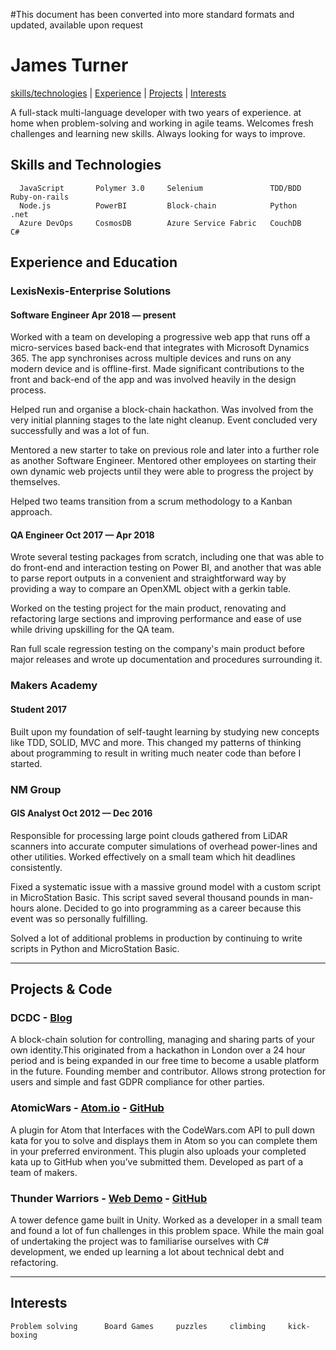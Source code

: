 #This document has been converted into more standard formats and updated, available upon request

# James Turner
[skills/technologies](#skills) | [Experience](#experience) | [Projects](#projects) | [Interests](#interests)

A full-stack multi-language developer with two years of experience. at home when problem-solving and working in agile teams. Welcomes fresh challenges and learning new skills. Always looking for ways to improve.

## <a name="skills">Skills and Technologies</a>
``` 
  JavaScript       Polymer 3.0     Selenium               TDD/BDD     Ruby-on-rails     
  Node.js          PowerBI         Block-chain            Python      .net
  Azure DevOps     CosmosDB        Azure Service Fabric   CouchDB     C#
```
## <a name="experience">Experience and Education</a> 
### LexisNexis-Enterprise Solutions
#### Software Engineer Apr 2018 — present
Worked with a team on developing a progressive web app that runs off a micro-services based back-end that integrates with Microsoft Dynamics 365. The app synchronises across multiple devices and runs on any modern device and is offline-first. Made significant contributions to the front and back-end of the app and was involved heavily in the design process.

Helped run and organise a block-chain hackathon. Was involved from the very initial planning stages to the late night cleanup. Event concluded very successfully and was a lot of fun.

Mentored a new starter to take on previous role and later into a further role as another Software Engineer. Mentored other employees on starting their own dynamic web projects until they were able to progress the project by themselves.

Helped two teams transition from a scrum methodology to a Kanban approach.
#### QA Engineer Oct 2017 — Apr 2018 
Wrote several testing packages from scratch, including one that was able to do front-end and interaction testing on Power BI, and another that was able to parse report outputs in a convenient and straightforward way by providing a way to compare an OpenXML object with a gerkin table.

Worked on the testing project for the main product, renovating and refactoring large sections and improving performance and ease of use while driving upskilling for the QA team.

Ran full scale regression testing on the company's main product before major releases and wrote up documentation and procedures surrounding it.

### Makers Academy 
#### Student 2017
Built upon my foundation of self-taught learning by studying new concepts like TDD, SOLID, MVC and more. This changed my patterns of thinking about programming to result in writing much neater code than before I started.

### NM Group 
#### GIS Analyst Oct 2012 — Dec 2016 
Responsible for processing large point clouds gathered from LiDAR scanners into accurate computer simulations of overhead power-lines and other utilities. Worked effectively on a small team which hit deadlines consistently.

Fixed a systematic issue with a massive ground model with a custom script in MicroStation Basic. This script saved several thousand pounds in man-hours alone. Decided to go into programming as a career because this event was so personally fulfilling.

Solved a lot of additional problems in production by continuing to write scripts in Python and MicroStation Basic.

***
## <a name="projects">Projects & Code</a>
### DCDC - [Blog](https://blog.dcdc.io/)
A block-chain solution for controlling, managing and sharing parts of your own identity.This originated from a hackathon in London over a 24 hour period and is being expanded in our free time to become a usable platform in the future. Founding member and contributor. Allows strong protection for users and simple and fast GDPR compliance for other parties.
### AtomicWars - [Atom.io](https://atom.io/packages/atomic-wars) - [GitHub](https://github.com/JamesTurnerGit/Atomic-Wars)
A plugin for Atom that Interfaces with the CodeWars.com API to pull down kata for you to solve and displays them in Atom so you can complete them in your preferred environment. This plugin also uploads your completed kata up to GitHub when you’ve submitted them. Developed as part of a team of makers.
### Thunder Warriors - [Web Demo](http://thunder-warriors.herokuapp.com/) - [GitHub](https://github.com/treborb/thunder-warriors)
A tower defence game built in Unity. Worked as a developer in a small team and found a lot of fun challenges in this problem space. While the main goal of undertaking the project was to familiarise ourselves with C# development, we ended up learning a lot about technical debt and refactoring. 
***
## <a name="interests">Interests</a>
```
Problem solving      Board Games     puzzles     climbing     kick-boxing
```

